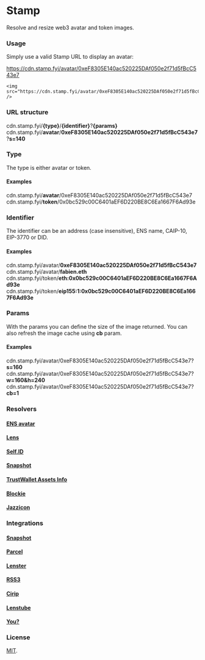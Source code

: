# Stamp
Resolve and resize web3 avatar and token images.

### Usage
Simply use a valid Stamp URL to display an avatar:

https://cdn.stamp.fyi/avatar/0xeF8305E140ac520225DAf050e2f71d5fBcC543e7

```
<img src="https://cdn.stamp.fyi/avatar/0xeF8305E140ac520225DAf050e2f71d5fBcC543e7" />
```

### URL structure
cdn.stamp.fyi/**{type}**/**{identifier}**?**{params}**  
cdn.stamp.fyi/**avatar**/**0xeF8305E140ac520225DAf050e2f71d5fBcC543e7**?**s=140**

### Type
The type is either avatar or token.

#### Examples
cdn.stamp.fyi/**avatar**/0xeF8305E140ac520225DAf050e2f71d5fBcC543e7  
cdn.stamp.fyi/**token**/0x0bc529c00C6401aEF6D220BE8C6Ea1667F6Ad93e

### Identifier
The identifier can be an address (case insensitive), ENS name, CAIP-10, EIP-3770 or DID.

#### Examples
cdn.stamp.fyi/avatar/**0xeF8305E140ac520225DAf050e2f71d5fBcC543e7**  
cdn.stamp.fyi/avatar/**fabien.eth**  
cdn.stamp.fyi/token/**eth:0x0bc529c00C6401aEF6D220BE8C6Ea1667F6Ad93e**  
cdn.stamp.fyi/token/**eip155:1:0x0bc529c00C6401aEF6D220BE8C6Ea1667F6Ad93e**

### Params
With the params you can define the size of the image returned. You can also refresh the image cache using **cb** param.

#### Examples
cdn.stamp.fyi/avatar/0xeF8305E140ac520225DAf050e2f71d5fBcC543e7?**s=160**
cdn.stamp.fyi/avatar/0xeF8305E140ac520225DAf050e2f71d5fBcC543e7?**w=160&h=240**
cdn.stamp.fyi/avatar/0xeF8305E140ac520225DAf050e2f71d5fBcC543e7?**cb=1**

### Resolvers

#### [ENS avatar](/src/resolvers/ens.ts)
#### [Lens](/src/resolvers/lens.ts)
#### [Self.ID](/src/resolvers/selfid.ts)
#### [Snapshot](/src/resolvers/snapshot.ts)
#### [TrustWallet Assets Info](/src/resolvers/trustwallet.ts)
#### [Blockie](/src/resolvers/blockie.ts)
#### [Jazzicon](/src/resolvers/jazzicon.ts)

### Integrations

#### [Snapshot](http://snapshot.org)
#### [Parcel](https://parcel.money)
#### [Lenster](https://lenster.xyz)
#### [RSS3](https://rss3.io)
#### [Cirip](https://cirip.io)
#### [Lenstube](https://lenstube.xyz)
#### [You?](https://github.com/snapshot-labs/stamp/edit/master/README.md)

### License

[MIT](LICENSE).
